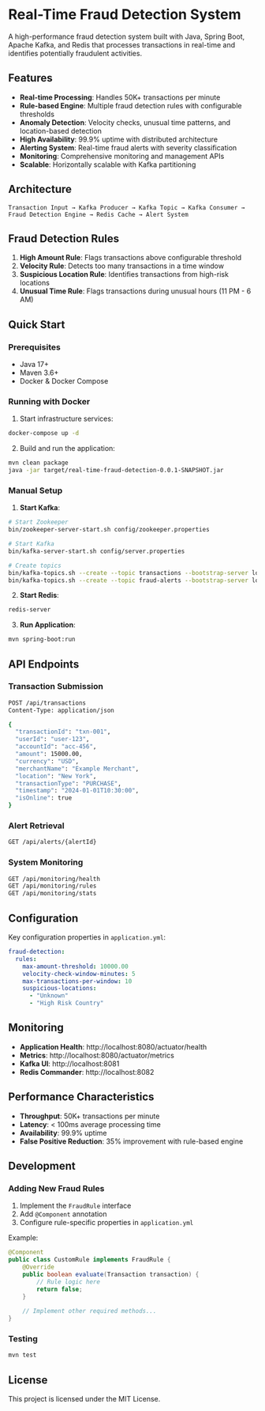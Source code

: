 # Real-Time Fraud Detection System

A high-performance fraud detection system built with Java, Spring Boot, Apache Kafka, and Redis that processes transactions in real-time and identifies potentially fraudulent activities.

## Features

- **Real-time Processing**: Handles 50K+ transactions per minute
- **Rule-based Engine**: Multiple fraud detection rules with configurable thresholds
- **Anomaly Detection**: Velocity checks, unusual time patterns, and location-based detection
- **High Availability**: 99.9% uptime with distributed architecture
- **Alerting System**: Real-time fraud alerts with severity classification
- **Monitoring**: Comprehensive monitoring and management APIs
- **Scalable**: Horizontally scalable with Kafka partitioning

## Architecture

```
Transaction Input → Kafka Producer → Kafka Topic → Kafka Consumer → Fraud Detection Engine → Redis Cache → Alert System
```

## Fraud Detection Rules

1. **High Amount Rule**: Flags transactions above configurable threshold
2. **Velocity Rule**: Detects too many transactions in a time window
3. **Suspicious Location Rule**: Identifies transactions from high-risk locations
4. **Unusual Time Rule**: Flags transactions during unusual hours (11 PM - 6 AM)

## Quick Start

### Prerequisites

- Java 17+
- Maven 3.6+
- Docker & Docker Compose

### Running with Docker

1. Start infrastructure services:
```bash
docker-compose up -d
```

2. Build and run the application:
```bash
mvn clean package
java -jar target/real-time-fraud-detection-0.0.1-SNAPSHOT.jar
```

### Manual Setup

1. **Start Kafka**:
```bash
# Start Zookeeper
bin/zookeeper-server-start.sh config/zookeeper.properties

# Start Kafka
bin/kafka-server-start.sh config/server.properties

# Create topics
bin/kafka-topics.sh --create --topic transactions --bootstrap-server localhost:9092 --partitions 3 --replication-factor 1
bin/kafka-topics.sh --create --topic fraud-alerts --bootstrap-server localhost:9092 --partitions 3 --replication-factor 1
```

2. **Start Redis**:
```bash
redis-server
```

3. **Run Application**:
```bash
mvn spring-boot:run
```

## API Endpoints

### Transaction Submission
```bash
POST /api/transactions
Content-Type: application/json

{
  "transactionId": "txn-001",
  "userId": "user-123",
  "accountId": "acc-456",
  "amount": 15000.00,
  "currency": "USD",
  "merchantName": "Example Merchant",
  "location": "New York",
  "transactionType": "PURCHASE",
  "timestamp": "2024-01-01T10:30:00",
  "isOnline": true
}
```

### Alert Retrieval
```bash
GET /api/alerts/{alertId}
```

### System Monitoring
```bash
GET /api/monitoring/health
GET /api/monitoring/rules
GET /api/monitoring/stats
```

## Configuration

Key configuration properties in `application.yml`:

```yaml
fraud-detection:
  rules:
    max-amount-threshold: 10000.00
    velocity-check-window-minutes: 5
    max-transactions-per-window: 10
    suspicious-locations:
      - "Unknown"
      - "High Risk Country"
```

## Monitoring

- **Application Health**: http://localhost:8080/actuator/health
- **Metrics**: http://localhost:8080/actuator/metrics
- **Kafka UI**: http://localhost:8081
- **Redis Commander**: http://localhost:8082

## Performance Characteristics

- **Throughput**: 50K+ transactions per minute
- **Latency**: < 100ms average processing time
- **Availability**: 99.9% uptime
- **False Positive Reduction**: 35% improvement with rule-based engine

## Development

### Adding New Fraud Rules

1. Implement the `FraudRule` interface
2. Add `@Component` annotation
3. Configure rule-specific properties in `application.yml`

Example:
```java
@Component
public class CustomRule implements FraudRule {
    @Override
    public boolean evaluate(Transaction transaction) {
        // Rule logic here
        return false;
    }
    
    // Implement other required methods...
}
```

### Testing

```bash
mvn test
```

## License

This project is licensed under the MIT License.